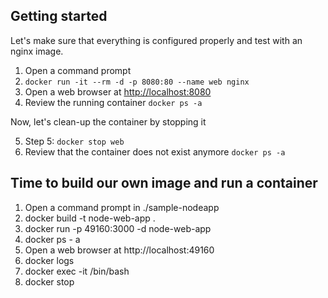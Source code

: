 ## Getting started

Let's make sure that everything is configured properly and test with an nginx image.

1. Open a command prompt
2. `docker run -it --rm -d -p 8080:80 --name web nginx`
3. Open a web browser at [http://localhost:8080](http://localhost:8080)
4. Review the running container `docker ps -a`

Now, let's clean-up the container by stopping it

5. Step 5: `docker stop web`
6. Review that the container does not exist anymore `docker ps -a`


## Time to build our own image and run a container

1.  Open a command prompt in ./sample-nodeapp
2.  docker build -t node-web-app .
2.  docker run -p 49160:3000 -d node-web-app            
3.  docker ps - a
4.  Open a web browser at http://localhost:49160
5.  docker logs <container id>
6.  docker exec -it <container id> /bin/bash
5.  docker stop <container id>


